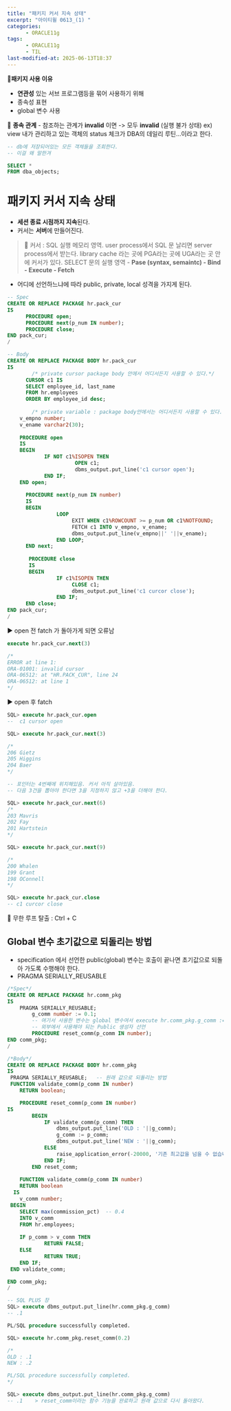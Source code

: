 ```yaml
---
title: "패키지 커서 지속 상태"
excerpt: "아이티윌 0613_(1) "
categories:
      - ORACLE11g
tags:
      - ORACLE11g
      - TIL
last-modified-at: 2025-06-13T18:37
---
```


📍**패키지 사용 이유** 

- **연관성** 있는 서브 프로그램등을 묶어 사용하기 위해
- 종속성 표현
- global 변수 사용

 📍 **종속 관계** - 참조하는 관계가 **invalid** 이면 -> 모두 **invalid** (실행 불가 상태)
       ex) view
      내가 관리하고 있는 객체의 status 체크가 DBA의 데일리 루틴...이라고 한다.

```sql
-- db에 저장되어있는 모든 객체들을 조회한다.
-- 이걸 왜 말한겨

SELECT *
FROM dba_objects;
```

# 패키지 커서 지속 상태

- **세션 종료 시점까지 지속**된다.
- 커서는 **서버**에 만들어진다.

> 📍 커서 : SQL 실행 메모리 영역. user process에서 SQL 문 날리면 server process에서 받는다. library cache 라는 곳에 PGA라는 곳에 UGA라는 곳 안에 커서가 있다. SELECT 문의 실행 영역 - **Pase (syntax, semaintc) - Bind - Execute - Fetch**
> 

- 어디에 선언하느냐에 따라 public, private, local 성격을 가지게 된다.

```sql
-- Spec
CREATE OR REPLACE PACKAGE hr.pack_cur
IS
	  PROCEDURE open;
	  PROCEDURE next(p_num IN number);
	  PROCEDURE close;
END pack_cur;
/

-- Body
CREATE OR REPLACE PACKAGE BODY hr.pack_cur
IS
		/* private cursor package body 안에서 어디서든지 사용할 수 있다.*/
	  CURSOR c1 IS
      SELECT employee_id, last_name
      FROM hr.employees
      ORDER BY employee_id desc;
			
		/* private variable : package body안에서는 어디서든지 사용할 수 있다. */		  
    v_empno number;
    v_ename varchar2(30);
		
    PROCEDURE open
    IS
    BEGIN 
			IF NOT c1%ISOPEN THEN
					  OPEN c1;
					  dbms_output.put_line('c1 cursor open'); 
			END IF;		  
    END open;
		
      PROCEDURE next(p_num IN number)
      IS
      BEGIN
				LOOP
					 EXIT WHEN c1%ROWCOUNT >= p_num OR c1%NOTFOUND;
					 FETCH c1 INTO v_empno, v_ename;
					 dbms_output.put_line(v_empno||' '||v_ename);
				END LOOP;
      END next;
		
       PROCEDURE close
       IS
       BEGIN
				IF c1%ISOPEN THEN
					 CLOSE c1;
					 dbms_output.put_line('c1 curcor close');
                END IF;     
      END close;		
END pack_cur;
/				  
```

▶️ open 전 fatch 가 돌아가게 되면 오류남

```sql
execute hr.pack_cur.next(3)

/*
ERROR at line 1:
ORA-01001: invalid cursor
ORA-06512: at "HR.PACK_CUR", line 24
ORA-06512: at line 1
*/
```

▶️ open 후 fatch

```sql
SQL> execute hr.pack_cur.open
--  c1 cursor open

SQL> execute hr.pack_cur.next(3)

/*
206 Gietz
205 Higgins
204 Baer
*/

-- 포인터는 4번째에 위치해있음. 커서 아직 살아있음.
-- 다음 3건을 뽑아야 한다면 3을 지정하지 않고 +3을 더해야 한다.

SQL> execute hr.pack_cur.next(6)
/*
203 Mavris
202 Fay
201 Hartstein
*/

SQL> execute hr.pack_cur.next(9)

/*
200 Whalen
199 Grant
198 OConnell
*/

SQL> execute hr.pack_cur.close
-- c1 curcor close

```

📍 무한 루프 탈출 : Ctrl + C 

## Global 변수 초기값으로 되돌리는 방법

- specification 에서 선언한 public(global) 변수는 호출이 끝나면 초기값으로 되돌아 가도록 수행해야 한다.
- PRAGMA SERIALLY_REUSABLE

```sql
/*Spec*/
CREATE OR REPLACE PACKAGE hr.comm_pkg
IS
    PRAGMA SERIALLY_REUSABLE;
		g_comm number := 0.1;     
		-- 여기서 사용한 변수는 global 변수여서 execute hr.comm_pkg.g_comm := 0.2 처럼 사용 가능 
		-- 외부에서 사용해야 되는 Public 생성자 선언
		PROCEDURE reset_comm(p_comm IN number);  
END comm_pkg;
/
```

```sql
/*Body*/
CREATE OR REPLACE PACKAGE BODY hr.comm_pkg
IS
 PRAGMA SERIALLY_REUSABLE;   -- 원래 값으로 되돌리는 방법
 FUNCTION validate_comm(p_comm IN number)
    RETURN boolean;

	PROCEDURE reset_comm(p_comm IN number)
IS
		BEGIN
		    IF validate_comm(p_comm) THEN
		        dbms_output.put_line('OLD : '||g_comm);
		        g_comm := p_comm;
		        dbms_output.put_line('NEW : '||g_comm);
		    ELSE
		        raise_application_error(-20000, '기존 최고값을 넘을 수 없습니다.');
		    END IF;
		END reset_comm;
	
	FUNCTION validate_comm(p_comm IN number)
    RETURN boolean
  IS
    v_comm number;
 BEGIN
    SELECT max(commission_pct)  -- 0.4
    INTO v_comm
    FROM hr.employees;
    
    IF p_comm > v_comm THEN
            RETURN FALSE;
    ELSE
            RETURN TRUE;
    END IF;        
 END validate_comm;

END comm_pkg;
/
```

```sql
-- SQL PLUS 창
SQL> execute dbms_output.put_line(hr.comm_pkg.g_comm)
-- .1

PL/SQL procedure successfully completed.

SQL> execute hr.comm_pkg.reset_comm(0.2)

/*
OLD : .1
NEW : .2

PL/SQL procedure successfully completed.
*/

SQL> execute dbms_output.put_line(hr.comm_pkg.g_comm)
-- .1    > reset_comm이라는 함수 기능을 완료하고 원래 값으로 다시 돌아왔다.
```